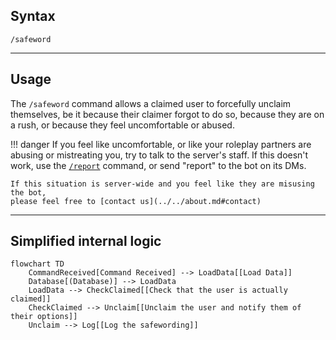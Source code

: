 ## Syntax
`/safeword`

---

## Usage
The `/safeword` command allows a claimed user to forcefully unclaim themselves, be it
because their claimer forgot to do so, because they are on a rush, or because they
feel uncomfortable or abused.

!!! danger
    If you feel like uncomfortable, or like your roleplay partners are abusing or
    mistreating you, try to talk to the server's staff. If this doesn't work, use
    the [`/report`](../others/report.md) command, or send "report" to the bot on
    its DMs.

    If this situation is server-wide and you feel like they are misusing the bot,
    please feel free to [contact us](../../about.md#contact)

---

## Simplified internal logic
```mermaid
flowchart TD
    CommandReceived[Command Received] --> LoadData[[Load Data]]
    Database[(Database)] --> LoadData
    LoadData --> CheckClaimed[[Check that the user is actually claimed]]
    CheckClaimed --> Unclaim[[Unclaim the user and notify them of their options]]
    Unclaim --> Log[[Log the safewording]]
```